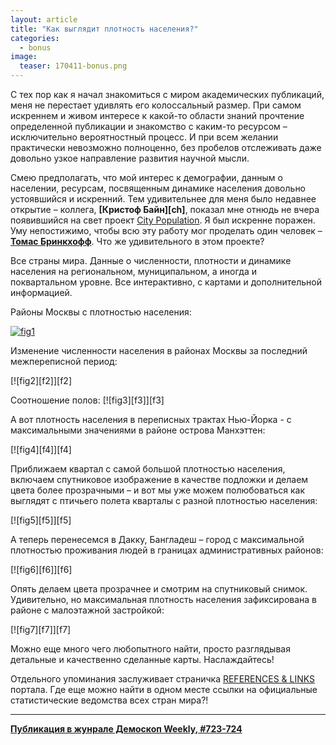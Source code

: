 ```yaml
---
layout: article
title: "Как выглядит плотность населения?"
categories: 
  - bonus
image:
  teaser: 170411-bonus.png
---
```


С тех пор как я начал знакомиться с миром академических публикаций, меня не перестает удивлять его колоссальный размер. При самом искреннем и живом интересе к какой-то области знаний прочтение определенной публикации и знакомство с каким-то ресурсом – исключительно вероятностный процесс. И при всем желании практически невозможно полноценно, без пробелов отслеживать даже довольно узкое направление развития научной мысли.

Смею предполагать, что мой интерес к демографии, данным о населении, ресурсам, посвященным динамике населения довольно устоявшийся и искренний. Тем удивительнее для меня было недавнее открытие – коллега, **[Кристоф Байн][ch]**, показал мне отнюдь не вчера появившийся на свет проект [City Population][cp]. Я был искренне поражен. Уму непостижимо, чтобы всю эту работу мог проделать один человек – **[Томас Бринкхофф][tb]**. Что же удивительного в этом проекте?

Все страны мира. Данные о численности, плотности и динамике населения на региональном, муниципальном, а иногда и поквартальном уровне. Все интерактивно, с картами и дополнительной информацией.

Районы Москвы с плотностью населения:

[![fig1][f1]][f1]  

Изменение численности населения в районах Москвы за последний межпереписной период:

[![fig2][f2]][f2]  

Соотношение полов:
[![fig3][f3]][f3]  

А вот плотность населения в переписных трактах Нью-Йорка - с максимальными значениями в районе острова Манхэттен:

[![fig4][f4]][f4]  

Приближаем квартал с самой большой плотностью населения, включаем спутниковое изображение в качестве подложки и делаем цвета более прозрачными – и вот мы уже можем полюбоваться как выглядят с птичьего полета кварталы с разной плотностью населения:

[![fig5][f5]][f5]  

А теперь перенесемся в Дакку, Бангладеш – город с максимальной плотностью проживания людей в границах административных районов:

[![fig6][f6]][f6]  

Опять делаем цвета прозрачнее и смотрим на спутниковый снимок. Удивительно, но максимальная плотность населения зафиксирована в районе с малоэтажной застройкой:

[![fig7][f7]][f7]  

Можно еще много чего любопытного найти, просто разглядывая детальные и качественно сделанные карты. Наслаждайтесь!

Отдельного упоминания заслуживает страничка [REFERENCES & LINKS][ref] портала. Где еще можно найти в одном месте ссылки на официальные статистические ведомства всех стран мира?!


[f1]: /dem-digest/images/2017/723-fig-bonus-01.png
[f1]: /dem-digest/images/2017/723-fig-bonus-02.png
[f1]: /dem-digest/images/2017/723-fig-bonus-03.png
[f1]: /dem-digest/images/2017/723-fig-bonus-04.png
[f1]: /dem-digest/images/2017/723-fig-bonus-05.png
[f1]: /dem-digest/images/2017/723-fig-bonus-06.png
[f1]: /dem-digest/images/2017/723-fig-bonus-07.png

[cr]: http://nidi.nl/en/staff/overview/bein
[cp]: https://citypopulation.de/
[tb]: https://iapg.jade-hs.de/personen/brinkhoff/
[ref]: https://citypopulation.de/references.html


***
**[Публикация в жунрале Демоскоп Weekly, #723-724](http://demoscope.ru/weekly/2017/0723/digest03.php)**